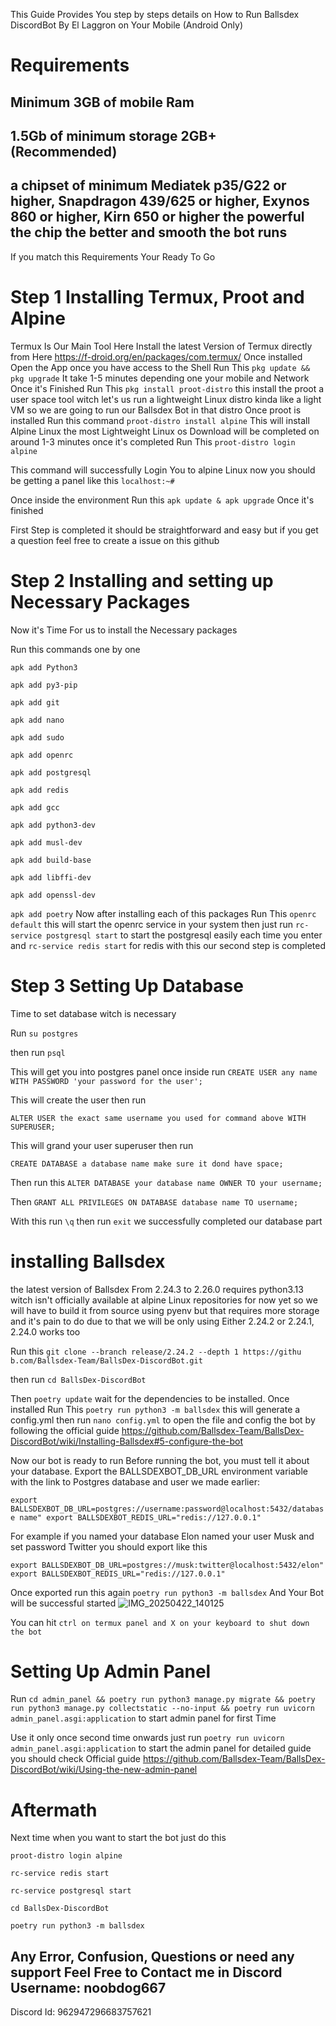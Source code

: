 This Guide Provides You step by steps details on How to Run Ballsdex DiscordBot By El Laggron on Your Mobile (Android Only) 

# Requirements 
## Minimum 3GB of mobile Ram 

## 1.5Gb of minimum storage 2GB+ (Recommended)  

## a chipset of minimum Mediatek p35/G22 or higher, Snapdragon 439/625 or higher, Exynos 860 or higher, Kirn 650 or higher the powerful the chip the better and smooth the bot runs 

If you match this Requirements Your Ready To Go 

# Step 1 Installing Termux, Proot and Alpine

Termux Is Our Main Tool Here Install the latest Version of Termux directly from Here https://f-droid.org/en/packages/com.termux/ 
Once installed Open the App once you have access to the Shell Run This ``pkg update && pkg upgrade`` 
It take 1-5 minutes depending one your mobile and Network Once it's Finished Run This ``pkg install proot-distro``  this install the proot a user space tool witch let's us run a lightweight Linux distro kinda like a light VM so we are going to run our Ballsdex Bot in that distro Once proot is installed Run this command ``proot-distro install alpine`` This will install Alpine Linux the most Lightweight Linux os Download will be completed on around 1-3 minutes once it's completed Run This 
``proot-distro login alpine`` 

This command will successfully Login You to alpine Linux now you should be getting a panel like this ``localhost:~#``  

Once inside the environment Run this ``apk update & apk upgrade`` Once it's finished 

First Step is completed it should be straightforward and easy but if you get a question feel free to create a issue on this github 

# Step 2 Installing and setting up Necessary Packages 

Now it's Time For us to install the Necessary packages

Run this commands one by one 

``apk add Python3`` 

``apk add py3-pip``

``apk add git`` 

``apk add nano`` 

``apk add sudo`` 

``apk add openrc`` 

``apk add postgresql``

``apk add redis``

``apk add gcc``

``apk add python3-dev``

``apk add musl-dev`` 

``apk add build-base``

``apk add libffi-dev``

``apk add openssl-dev``

``apk add poetry``
Now after installing each of this packages Run This ``openrc default`` this will start the openrc service in your system then just run ``rc-service postgresql start`` to start the postgresql easily each time you enter and ``rc-service redis start`` for redis with this our second step is completed  

# Step 3 Setting Up Database 
Time to set database witch is necessary 

Run ``su postgres``

then run ``psql``

This will get you into postgres panel once inside run ``CREATE USER any name WITH PASSWORD 'your password for the user';`` 

This will create the user then run 

``ALTER USER the exact same username you used for command above WITH SUPERUSER;`` 

This will grand your user superuser then run 

``CREATE DATABASE a database name make sure it dond have space;`` 

Then run this 
``ALTER DATABASE your database name OWNER TO your username;`` 

Then
``GRANT ALL PRIVILEGES ON DATABASE database name TO username;``

With this run ``\q`` then run ``exit``  we successfully completed our database part 

# installing Ballsdex
the latest version of Ballsdex From 2.24.3 to 2.26.0 requires python3.13 witch isn't officially available at alpine Linux repositories for now yet so we will have to build it from source using pyenv but that requires more storage and it's pain to do due to that we will be only using Either 2.24.2 or 2.24.1, 2.24.0 works too 

Run this ``git clone --branch release/2.24.2 --depth 1 https://githu
b.com/Ballsdex-Team/BallsDex-DiscordBot.git`` 

then run ``cd BallsDex-DiscordBot`` 

Then ``poetry update`` wait for the dependencies to be installed. 
Once installed Run This ``poetry run python3 -m ballsdex`` this will generate a config.yml then run ``nano config.yml`` to open the file and config the bot by following the official guide https://github.com/Ballsdex-Team/BallsDex-DiscordBot/wiki/Installing-Ballsdex#5-configure-the-bot 

Now our bot is ready to run Before running the bot, you must tell it about your database. Export the BALLSDEXBOT_DB_URL environment variable with the link to Postgres database and user we made earlier:

``export BALLSDEXBOT_DB_URL=postgres://username:password@localhost:5432/database name"
export BALLSDEXBOT_REDIS_URL="redis://127.0.0.1"`` 

For example if you named your database Elon named your user Musk and set password Twitter you should export like this 

``export BALLSDEXBOT_DB_URL=postgres://musk:twitter@localhost:5432/elon"
export BALLSDEXBOT_REDIS_URL="redis://127.0.0.1"``

Once exported run this again ``poetry run python3 -m ballsdex`` And Your Bot will be successful started 
![IMG_20250422_140125](https://github.com/user-attachments/assets/ed18b5d9-ddb1-46d2-a2fb-c886d9042035)


You can hit ``ctrl on termux panel and X on your keyboard to shut down the bot``

# Setting Up Admin Panel 
Run ``cd admin_panel && poetry run python3 manage.py migrate && poetry run python3 manage.py collectstatic --no-input && poetry run uvicorn admin_panel.asgi:application`` to start admin panel for first Time 

Use it only once second time onwards just run ``poetry run uvicorn admin_panel.asgi:application`` to start the admin panel for detailed guide you should check 
Official guide https://github.com/Ballsdex-Team/BallsDex-DiscordBot/wiki/Using-the-new-admin-panel 

# Aftermath 
Next time when you want to start the bot just do this 

``proot-distro login alpine``

``rc-service redis start``

``rc-service postgresql start``

``cd BallsDex-DiscordBot``

``poetry run python3 -m ballsdex``

 ## Any Error, Confusion, Questions or need any support Feel Free to Contact me in Discord Username: noobdog667 
Discord Id: 962947296683757621
